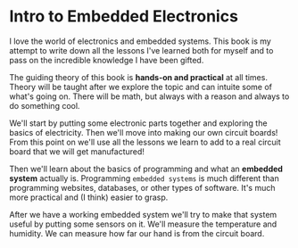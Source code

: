 # Intro to Embedded Electronics

I love the world of electronics and embedded systems.  This book is my attempt to write down all the lessons I've learned both for myself and to pass on the incredible knowledge I have been gifted.

The guiding theory of this book is **hands-on and practical** at all times.  Theory will be taught after we explore the topic and can intuite some of what's going on.  There will be math, but always with a reason and always to do something cool.

We'll start by putting some electronic parts together and exploring the basics of electricity.  Then we'll move into making our own circuit boards! From this point on we'll use all the lessons we learn to add to a real circuit board that we will get manufactured!

Then we'll learn about the basics of programming and what an **embedded system** actually is.  Programming `embedded systems` is much different than programming websites, databases, or other types of software.  It's much more practical and (I think) easier to grasp.

After we have a working embedded system we'll try to make that system useful by putting some sensors on it.  We'll measure the temperature and humidity.  We can measure how far our hand is from the circuit board.



```{tableofcontents}
```
